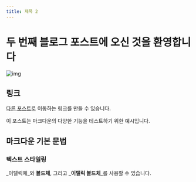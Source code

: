 ```yaml
---
title: 제목 2
---
```


# 두 번째 블로그 포스트에 오신 것을 환영합니다

![img](/cornerless.png)

## 링크

[다른 포스트](/posts/test-post)로 이동하는 링크를 만들 수 있습니다.

이 포스트는 마크다운의 다양한 기능을 테스트하기 위한 예시입니다.

## 마크다운 기본 문법

### 텍스트 스타일링

_이탤릭체_와 **볼드체**, 그리고 _**이탤릭 볼드체**_를 사용할 수 있습니다.

